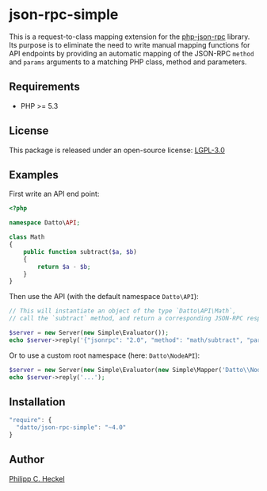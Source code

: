 # json-rpc-simple

This is a request-to-class mapping extension for the [php-json-rpc](https://github.com/datto/php-json-rpc) library. Its purpose is to eliminate the need to write manual mapping functions for API endpoints by providing an automatic mapping of the JSON-RPC `method` and `params` arguments to a matching PHP class, method and parameters.

Requirements
------------
* PHP >= 5.3

License
-------
This package is released under an open-source license: [LGPL-3.0](https://www.gnu.org/licenses/lgpl-3.0.html)

Examples
--------
First write an API end point:

```php
<?php

namespace Datto\API;

class Math
{
    public function subtract($a, $b)
    {
        return $a - $b;
    }
}
```

Then use the API (with the default namespace `Datto\API`):

```php
// This will instantiate an object of the type `Datto\API\Math`,
// call the `subtract` method, and return a corresponding JSON-RPC response.

$server = new Server(new Simple\Evaluator());
echo $server->reply('{"jsonrpc": "2.0", "method": "math/subtract", "params": {"a": 3, "b": 2}, "id": 1}');
```

Or to use a custom root namespace (here: `Datto\NodeAPI`):

```php
$server = new Server(new Simple\Evaluator(new Simple\Mapper('Datto\\NodeAPI')));
echo $server->reply('...');
```

Installation
------------
```javascript
"require": {
  "datto/json-rpc-simple": "~4.0"
}
```   

Author
------
[Philipp C. Heckel](https://github.com/binwiederhier)
